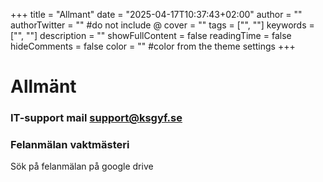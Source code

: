 +++
title = "Allmant"
date = "2025-04-17T10:37:43+02:00"
author = ""
authorTwitter = "" #do not include @
cover = ""
tags = ["", ""]
keywords = ["", ""]
description = ""
showFullContent = false
readingTime = false
hideComments = false
color = "" #color from the theme settings
+++

# Allmänt

### IT-support mail support@ksgyf.se
### Felanmälan vaktmästeri 
Sök på felanmälan på google drive
